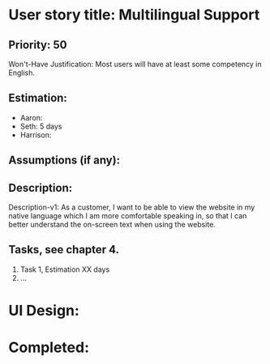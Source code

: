 # User story title: Multilingual Support

## Priority: 50
Won't-Have
Justification: Most users will have at least some competency in English.

## Estimation:
* Aaron:
* Seth: 5 days
* Harrison:

## Assumptions (if any):

## Description:

Description-v1: As a customer, I want to be able to view the website in my native language which I am more comfortable
speaking in, so that I can better understand the on-screen text when using the website.


## Tasks, see chapter 4.

1. Task 1, Estimation XX days
2. ...


# UI Design:


# Completed:
